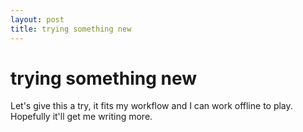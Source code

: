 ```yaml
---
layout: post
title: trying something new
---
```


# trying something new

Let's give this a try, it fits my workflow and I can work offline to play. Hopefully it'll get me writing more.

